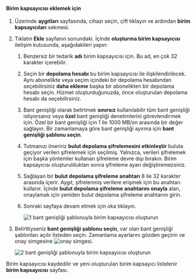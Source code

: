 <!--author=SharS last changed: 1/7/2016-->

#### <a name="to-add-a-volume-container"></a>Birim kapsayıcısı eklemek için
1. Üzerinde **aygıtları** sayfasında, cihazı seçin, çift tıklayın ve ardından **birim kapsayıcıları** sekmesi.
2. Tıklatın **Ekle** sayfanın sonundaki. İçinde **oluşturma birim kapsayıcısı** iletişim kutusunda, aşağıdakileri yapın:
   
   1. Benzersiz bir tedarik **adı** birim kapsayıcısı için. Bu ad, en çok 32 karakter içerebilir.
   2. Seçin bir **depolama hesabı** bu birim kapsayıcısı ile ilişkilendirilecek. Aynı abonelikte veya seçim içindeki bir depolama hesabından seçebilirsiniz **daha ekleme** başka bir abonelikten bir depolama hesabı seçin. Hizmet oluşturduğunuzda, önce oluşturulan depolama hesabı da seçebilirsiniz.
   3. Bant genişliği olarak belirtmek **sınırsız** kullanılabilir tüm bant genişliği istiyorsanız veya **özel** bant genişliği denetimlerini görevlendirmek için. Özel bir bant genişliği için 1 ile 1000 MB/sn arasında bir değer sağlayın. Bir zamanlamaya göre bant genişliği ayırma için **bant genişliği şablonu seçin**.
   4. Tutmanızı öneririz **bulut depolama şifrelemesini etkinleştir** buluta geçiyor verileri şifrelemek için seçilmiş. Yalnızca, verileri şifrelemek için başka yöntemler kullanan şifreleme devre dışı bırakın. Birim kapsayıcısı oluşturulduktan sonra şifreleme ayarı değiştiremezsiniz.
   5. Sağlayan bir **bulut depolama şifreleme anahtarı** 8 ile 32 karakter arasında içerir. Aygıt, şifrelenmiş verilere erişmek için bu anahtarı kullanır. İçinde **bulut depolama şifreleme anahtarını onayla** alan, onaylamak için yeniden bulut depolama şifreleme anahtarını girin. 
   6. Sonraki sayfaya devam etmek için oka tıklayın.
      
      ![1 bant genişliği şablonuyla birim kapsayıcısı oluşturun](./media/storsimple-add-volume-container/HCS_CreateVCBT1-include.png) 
3. Belirttiyseniz **bant genişliği şablonu seçin**, var olan bant genişliği şablonları açılır listeden seçin. Zamanlama ayarlarını gözden geçirin ve onay simgesine ![onay simgesi](./media/storsimple-configure-new-storage-account/HCS_CheckIcon-include.png).
   
    ![2 bant genişliği şablonuyla birim kapsayıcısı oluşturun](./media/storsimple-add-volume-container/HCS_CreateVCBT2-include.png) 

Birim kapsayıcısı kaydedilir ve yeni oluşturulan birim kapsayıcı listelenir **birim kapsayıcısı** sayfası.

